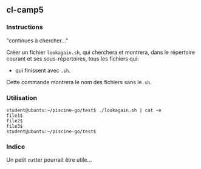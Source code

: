 ## cl-camp5

### Instructions

"continues à chercher..."

Créer un fichier `lookagain.sh`, qui cherchera et montrera, dans le répertoire courant et ses sous-répertoires, tous les fichiers qui:

- qui finissent avec `.sh`.

Cette commande montrera le nom des fichiers sans le`.sh`.

### Utilisation

```console
student@ubuntu:~/piscine-go/test$ ./lookagain.sh | cat -e
file1$
file2$
file3$
student@ubuntu:~/piscine-go/test$
```

### Indice

Un petit `cut`ter pourrait être utile...
